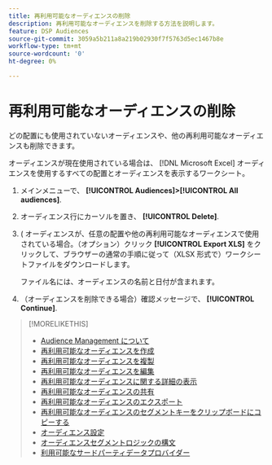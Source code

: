 ```yaml
---
title: 再利用可能なオーディエンスの削除
description: 再利用可能なオーディエンスを削除する方法を説明します。
feature: DSP Audiences
source-git-commit: 3059a5b211a8a219b02930f7f5763d5ec1467b8e
workflow-type: tm+mt
source-wordcount: '0'
ht-degree: 0%

---
```


# 再利用可能なオーディエンスの削除

どの配置にも使用されていないオーディエンスや、他の再利用可能なオーディエンスも削除できます。

オーディエンスが現在使用されている場合は、 [!DNL Microsoft Excel] オーディエンスを使用するすべての配置とオーディエンスを表示するワークシート。

1. メインメニューで、 **[!UICONTROL Audiences]>[!UICONTROL All audiences]**.

1. オーディエンス行にカーソルを置き、 **[!UICONTROL Delete]**.

1. ( オーディエンスが、任意の配置や他の再利用可能なオーディエンスで使用されている場合。（オプション）クリック **[!UICONTROL Export XLS]** をクリックして、ブラウザーの通常の手順に従って（XLSX 形式で）ワークシートファイルをダウンロードします。

   ファイル名には、オーディエンスの名前と日付が含まれます。

1. （オーディエンスを削除できる場合）確認メッセージで、 **[!UICONTROL Continue]**.

>[!MORELIKETHIS]
>
>* [Audience Management について](audience-about.md)
>* [再利用可能なオーディエンスを作成](reusable-audience-create.md)
>* [再利用可能なオーディエンスを複製](reusable-audience-duplicate.md)
>* [再利用可能なオーディエンスを編集](reusable-audience-edit.md)
>* [再利用可能なオーディエンスに関する詳細の表示](reusable-audience-view-details.md)
>* [再利用可能なオーディエンスの共有](reusable-audience-share.md)
>* [再利用可能なオーディエンスのエクスポート](reusable-audience-export.md)
>* [再利用可能なオーディエンスのセグメントキーをクリップボードにコピーする](reusable-audience-clipboard.md)
>* [オーディエンス設定](audience-settings.md)
>* [オーディエンスセグメントロジックの構文](audience-segment-logic-syntax.md)
>* [利用可能なサードパーティデータプロバイダー](third-party-data-providers.md)

